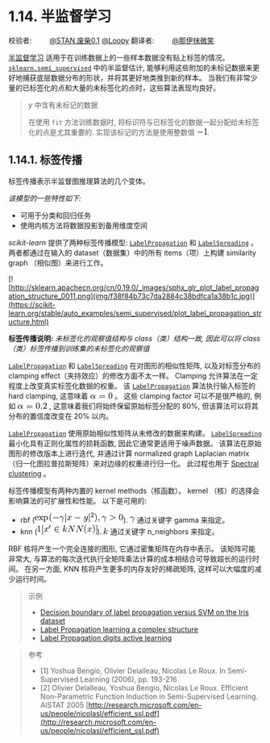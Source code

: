 # 1.14\. 半监督学习

校验者:
        [@STAN,废柴0.1](https://github.com/apachecn/scikit-learn-doc-zh)
        [@Loopy](https://github.com/loopyme)
翻译者:
        [@那伊抹微笑](https://github.com/apachecn/scikit-learn-doc-zh)

[半监督学习](https://en.wikipedia.org/wiki/Semi-supervised_learning) 适用于在训练数据上的一些样本数据没有贴上标签的情况。 [`sklearn.semi_supervised`](classes.html#module-sklearn.semi_supervised "sklearn.semi_supervised") 中的半监督估计, 能够利用这些附加的未标记数据来更好地捕获底层数据分布的形状，并将其更好地类推到新的样本。 当我们有非常少量的已标签化的点和大量的未标签化的点时，这些算法表现均良好。

> *y* 中含有未标记的数据
>
>在使用 `fit` 方法训练数据时, 将标识符与已标签化的数据一起分配给未标签化的点是尤其重要的. 实现该标记的方法是使用整数值 ![-1](img/8b3be66a25e0c33787b341667b261360.jpg).

## 1.14.1\. 标签传播

标签传播表示半监督图推理算法的几个变体。


*该模型的一些特性如下:*
*   可用于分类和回归任务
*   使用内核方法将数据投影到备用维度空间

*scikit-learn* 提供了两种标签传播模型: [`LabelPropagation`](https://scikit-learn.org/stable/modules/generated/sklearn.semi_supervised.LabelPropagation.html#sklearn.semi_supervised.LabelPropagation "sklearn.semi_supervised.LabelPropagation") 和 [`LabelSpreading`](https://scikit-learn.org/stable/modules/generated/sklearn.semi_supervised.LabelSpreading.html#sklearn.semi_supervised.LabelSpreading "sklearn.semi_supervised.LabelSpreading") 。 两者都通过在输入的 dataset（数据集）中的所有 items（项）上构建 similarity graph （相似图）来进行工作。

[![http://sklearn.apachecn.org/cn/0.19.0/_images/sphx_glr_plot_label_propagation_structure_0011.png](img/f38f84b73c7da2884c38bdfca1a38b1c.jpg)](https://scikit-learn.org/stable/auto_examples/semi_supervised/plot_label_propagation_structure.html)

**标签传播说明:** _未标签化的观察值结构与 class（类）结构一致, 因此可以将 class（类）标签传播到训练集的未标签化的观察值_

[`LabelPropagation`](https://scikit-learn.org/stable/modules/generated/sklearn.semi_supervised.LabelPropagation.html#sklearn.semi_supervised.LabelPropagation "sklearn.semi_supervised.LabelPropagation") 和 [`LabelSpreading`](https://scikit-learn.org/stable/modules/generated/sklearn.semi_supervised.LabelSpreading.html#sklearn.semi_supervised.LabelSpreading "sklearn.semi_supervised.LabelSpreading") 在对图形的相似性矩阵, 以及对标签分布的 clamping effect（夹持效应）的修改方面不太一样。 Clamping 允许算法在一定程度上改变真实标签化数据的权重。 该 [`LabelPropagation`](https://scikit-learn.org/stable/modules/generated/sklearn.semi_supervised.LabelPropagation.html#sklearn.semi_supervised.LabelPropagation "sklearn.semi_supervised.LabelPropagation") 算法执行输入标签的 hard clamping, 这意味着 ![\alpha=0](img/1ff751c4de3bbad5543f0dbbad73dd35.jpg) 。 这些 clamping factor 可以不是很严格的, 例如 ![\alpha=0.2](img/db30d43fd890d5f28b84a667ddfbb39d.jpg) , 这意味着我们将始终保留原始标签分配的 80%, 但该算法可以将其分布的置信度改变在 20% 以内。

[`LabelPropagation`](https://scikit-learn.org/stable/modules/generated/sklearn.semi_supervised.LabelPropagation.html#sklearn.semi_supervised.LabelPropagation "sklearn.semi_supervised.LabelPropagation") 使用原始相似性矩阵从未修改的数据来构建。 [`LabelSpreading`](https://scikit-learn.org/stable/modules/generated/sklearn.semi_supervised.LabelSpreading.html#sklearn.semi_supervised.LabelSpreading "sklearn.semi_supervised.LabelSpreading") 最小化具有正则化属性的损耗函数, 因此它通常更适用于噪声数据。 该算法在原始图形的修改版本上进行迭代, 并通过计算 normalized graph Laplacian matrix （归一化图拉普拉斯矩阵）来对边缘的权重进行归一化。 此过程也用于 [Spectral clustering](clustering.html#spectral-clustering) 。

标签传播模型有两种内置的 kernel methods（核函数）。 kernel （核）的选择会影响算法的可扩展性和性能。 以下是可用的:

*   rbf (![\exp(-\gamma |x-y|^2), \gamma &gt; 0](img/26f66401927461c0129b7f4ad33e5322.jpg)). ![\gamma](img/6552bde3d3999c1a9728016416932af7.jpg) 通过关键字 gamma 来指定。
*   knn (![1[x' \in kNN(x)]](img/6db85b1ad926d9ad860d58629ff5f235.jpg)). ![k](img/f93871977da52a6d11045d57c3e18728.jpg) 通过关键字 n_neighbors 来指定。

RBF 核将产生一个完全连接的图形, 它通过密集矩阵在内存中表示。 该矩阵可能非常大, 与算法的每次迭代执行全矩阵乘法计算的成本相结合可导致超长的运行时间。 在另一方面, KNN 核将产生更多的内存友好的稀疏矩阵, 这样可以大幅度的减少运行时间。

>示例
>
>*   [Decision boundary of label propagation versus SVM on the Iris dataset](https://scikit-learn.org/stable/auto_examples/semi_supervised/plot_label_propagation_versus_svm_iris.html#sphx-glr-auto-examples-semi-supervised-plot-label-propagation-versus-svm-iris-py)
>*   [Label Propagation learning a complex structure](https://scikit-learn.org/stable/auto_examples/semi_supervised/plot_label_propagation_structure.html#sphx-glr-auto-examples-semi-supervised-plot-label-propagation-structure-py)
>*   [Label Propagation digits active learning](https://scikit-learn.org/stable/auto_examples/semi_supervised/plot_label_propagation_digits_active_learning.html#sphx-glr-auto-examples-semi-supervised-plot-label-propagation-digits-active-learning-py)

>参考
>* [1] Yoshua Bengio, Olivier Delalleau, Nicolas Le Roux. In Semi-Supervised Learning (2006), pp. 193-216
>* [2] Olivier Delalleau, Yoshua Bengio, Nicolas Le Roux. Efficient Non-Parametric Function Induction in Semi-Supervised Learning. AISTAT 2005 [http://research.microsoft.com/en-us/people/nicolasl/efficient_ssl.pdf](http://research.microsoft.com/en-us/people/nicolasl/efficient_ssl.pdf)
